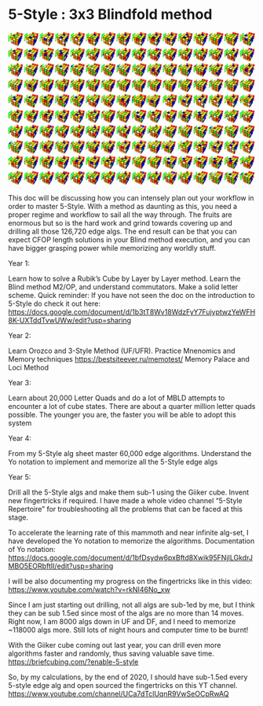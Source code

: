 # 5-Style : 3x3 Blindfold method

![Image description](https://github.com/abunickabhi/5-style/blob/master/images/5style.jpg)

This doc will be discussing how you can intensely plan out your workflow in order to master 5-Style. With a method as daunting as this, you need a proper regime and workflow to sail all the way through. The fruits are enormous but so is the hard work and grind towards covering up and drilling all those 126,720 edge algs. The end result can be that you can expect CFOP length solutions in your Blind method execution, and you can have bigger grasping power while memorizing any worldly stuff.

Year 1:

Learn how to solve a Rubik’s Cube by Layer by Layer method. Learn the Blind method M2/OP, and understand commutators. Make a solid letter scheme.
Quick reminder:
If you have not seen the doc on the introduction to 5-Style do check it out here:
https://docs.google.com/document/d/1b3tT8Wv18WdzFyY7FujyptwzYeWFH8K-UXTddTvwUWw/edit?usp=sharing

Year 2:

Learn Orozco and 3-Style Method (UF/UFR). Practice Mnenomics and Memory techniques 
https://bestsiteever.ru/memotest/
Memory Palace and Loci Method

Year 3:

Learn about 20,000 Letter Quads and do a lot of MBLD attempts to encounter a lot of cube states. There are about a quarter million letter quads possible. The younger you are, the faster you will be able to adopt this system

Year 4:

From my 5-Style alg sheet master 60,000 edge algorithms. Understand the Yo notation to implement and memorize all the 5-Style edge algs 

Year 5:

Drill all the 5-Style algs and make them sub-1 using the Giiker cube. Invent new fingertricks if required. I have made a whole video channel “5-Style Repertoire” for troubleshooting all the problems that can be faced at this stage.

To accelerate the learning rate of this mammoth and near infinite alg-set, I have developed the Yo notation to memorize the algorithms.
Documentation of Yo notation:
https://docs.google.com/document/d/1bfDsydw6pxBftd8Xwik95FNjILGkdrJMBO5EORbftII/edit?usp=sharing

I will be also documenting my progress on the fingertricks like in this video: https://www.youtube.com/watch?v=rkNI46No_xw

Since I am just starting out drilling, not all algs are sub-1ed by me, but I think they can be sub 1.5ed since most of the algs are no more than 14 moves. Right now, I am 8000 algs down in UF and DF, and I need to memorize ~118000 algs more. Still lots of night hours and computer time to be burnt!

With the Giiker cube coming out last year, you can drill even more algorithms faster and randomly, thus saving valuable save time.
https://briefcubing.com/?enable-5-style

So, by my calculations, by the end of 2020, I should have sub-1.5ed every 5-style edge alg and open sourced the fingertricks on this YT channel.
https://www.youtube.com/channel/UCa7dTclUqnR9VwSeOCpRwAQ
